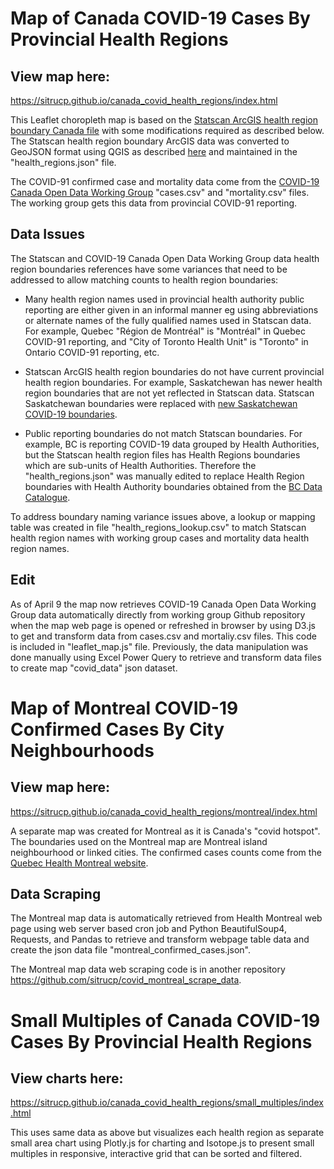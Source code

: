 # Map of Canada COVID-19 Cases By Provincial Health Regions

## View map here:

<a href="https://sitrucp.github.io/canada_covid_health_regions/index.html" target="blank">https://sitrucp.github.io/canada_covid_health_regions/index.html</a>

This Leaflet choropleth map is based on the <a href="https://www150.statcan.gc.ca/n1/pub/82-402-x/2018001/hrbf-flrs-eng.htm" target="blank">Statscan ArcGIS health region boundary Canada file</a> with some modifications required as described below. The Statscan health region boundary ArcGIS data was converted to GeoJSON format using QGIS as described <a href="https://gis.stackexchange.com/questions/354142/what-is-this-coordinate-system-from-esri-and-how-do-i-convert-it-to-regular-coor/354144?noredirect=1#comment584986_354144" target="blank">here</a> and maintained in the "health_regions.json" file.

The COVID-91 confirmed case and mortality data come from the <a href = "https://github.com/ishaberry/Covid19Canada" target="blank">COVID-19 Canada Open Data Working Group</a> "cases.csv" and "mortality.csv" files. The working group gets this data from provincial COVID-91 reporting. 

## Data Issues

The Statscan and COVID-19 Canada Open Data Working Group data health region boundaries references have some variances that need to be addressed to allow matching counts to health region boundaries: 

* Many health region names used in provincial health authority public reporting are either given in an informal manner eg using abbreviations or alternate names of the fully qualified names used in Statscan data. For example, Quebec "Région de Montréal" is "Montréal" in Quebec COVID-91 reporting, and "City of Toronto Health Unit" is "Toronto" in Ontario COVID-91 reporting, etc.

* Statscan ArcGIS health region boundaries do not have current provincial health region boundaries. For example, Saskatchewan has newer health region boundaries that are not yet reflected in Statscan data. Statscan Saskatchewan boundaries were replaced with <a href="https://hub-saskatchewan.opendata.arcgis.com/datasets/saskatchewan-covid-19-boundaries" target="blank">new Saskatchewan COVID-19 boundaries</a>.

* Public reporting boundaries do not match Statscan boundaries. For example, BC is reporting COVID-19 data grouped by Health Authorities, but the Statscan health region files has Health Regions boundaries which are sub-units of Health Authorities. Therefore the "health_regions.json" was manually edited to replace Health Region boundaries with Health Authority boundaries obtained from the <a href="https://catalogue.data.gov.bc.ca/dataset/health-authority-boundaries" target="blank">BC Data Catalogue</a>.

To address boundary naming variance issues above, a lookup or mapping table was created in file "health_regions_lookup.csv" to match Statscan health region names with working group cases and mortality data health region names.

## Edit

As of April 9 the map now retrieves COVID-19 Canada Open Data Working Group data  automatically directly from working group Github repository when the map web page is opened or refreshed in browser by using D3.js to get and transform data from cases.csv and mortaliy.csv files. This code is included in "leaflet_map.js" file. Previously, the  data manipulation was done manually using Excel Power Query to retrieve and transform data files to create map "covid_data" json dataset.

# Map of Montreal COVID-19 Confirmed Cases By City Neighbourhoods

## View map here:

<a href="https://sitrucp.github.io/canada_covid_health_regions/montreal/index.html" >https://sitrucp.github.io/canada_covid_health_regions/montreal/index.html</a>

A separate map was created for Montreal as it is Canada's "covid hotspot". The boundaries used on the Montreal map are Montreal island neighbourhood or linked cities. The confirmed cases counts come from the <a href = "https://santemontreal.qc.ca/en/public/coronavirus-covid-19/" target="blank">Quebec Health Montreal website</a>. 

## Data Scraping

The Montreal map data is automatically retrieved from Health Montreal web page using web server based cron job and Python BeautifulSoup4, Requests, and Pandas to retrieve and transform webpage table data and create the json data file "montreal_confirmed_cases.json". 

The Montreal map data web scraping code is in another repository <a href = "https://github.com/sitrucp/covid_montreal_scrape_data" target="blank">https://github.com/sitrucp/covid_montreal_scrape_data</a>.

# Small Multiples of Canada COVID-19 Cases By Provincial Health Regions

## View charts here:

<a href="https://sitrucp.github.io/canada_covid_health_regions/small_multiples/index.html" target="blank">https://sitrucp.github.io/canada_covid_health_regions/small_multiples/index.html</a>

This uses same data as above but visualizes each health region as separate small area chart using Plotly.js for charting and Isotope.js to present small multiples in responsive, interactive grid that can be sorted and filtered.

